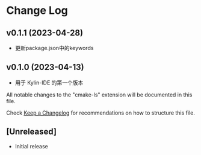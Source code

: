 # Change Log

## v0.1.1 (2023-04-28)

* 更新package.json中的keywords

## v0.1.0 (2023-04-13)

* 用于 Kylin-IDE 的第一个版本

All notable changes to the "cmake-ls" extension will be documented in this file.

Check [Keep a Changelog](http://keepachangelog.com/) for recommendations on how to structure this file.

## [Unreleased]

- Initial release